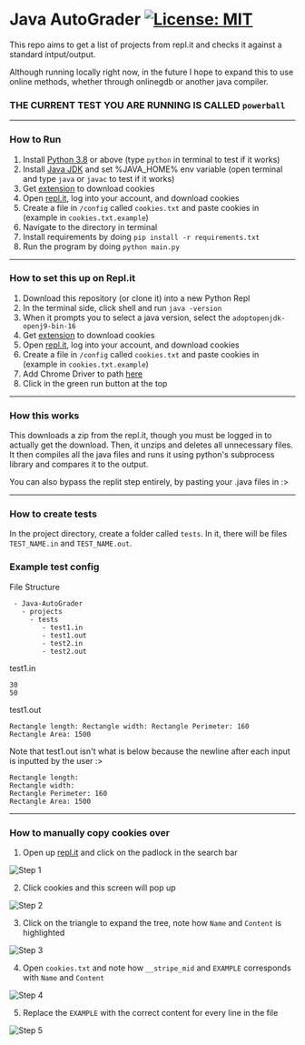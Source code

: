 # Java AutoGrader [![License: MIT](https://img.shields.io/badge/License-MIT-yellow.svg)](https://opensource.org/licenses/MIT)


This repo aims to get a list of projects from repl.it and checks it against a standard intput/output.

Although running locally right now, in the future I hope to expand this to use online methods, whether through onlinegdb or another java compiler.

### THE CURRENT TEST YOU ARE RUNNING IS CALLED `powerball`

---

### How to Run

1. Install [Python 3.8](https://www.python.org/downloads/) or above (type `python` in terminal to test if it works)
2. Install [Java JDK](https://www.oracle.com/java/technologies/javase/javase8-archive-downloads.html) and set 
   %JAVA_HOME% env variable (open terminal and type `java` or `javac` to test if it works)
3. Get [extension](https://chrome.google.com/webstore/detail/get-cookiestxt/bgaddhkoddajcdgocldbbfleckgcbcid) to 
   download cookies
4. Open [repl.it](https://replit.com/~), log into your account, and download cookies
5. Create a file in `/config` called `cookies.txt` and paste cookies in (example in `cookies.txt.example`)
6. Navigate to the directory in terminal
7. Install requirements by doing `pip install -r requirements.txt`
8. Run the program by doing `python main.py`

---

### How to set this up on Repl.it

1. Download this repository (or clone it) into a new Python Repl
2. In the terminal side, click shell and run `java -version`
3. When it prompts you to select a java version, select the `adoptopenjdk-openj9-bin-16`
4. Get [extension](https://chrome.google.com/webstore/detail/get-cookiestxt/bgaddhkoddajcdgocldbbfleckgcbcid) to 
   download cookies
5. Open [repl.it](https://replit.com/~), log into your account, and download cookies
6. Create a file in `/config` called `cookies.txt` and paste cookies in (example in `cookies.txt.example`)
7. Add Chrome Driver to path [here](https://replit.com/talk/learn/Python-Selenium-Tutorial-The-Basics/148030#targetText=Hey%20for%20anyone%20having%20problems%20with%20the%20webdriver%20not%20being%20found,%20here%20is%20the%20solution:~:text=Hey%20for%20anyone%20having%20problems%20with%20the%20webdriver%20not%20being%20found%2C%20here%20is%20the%20solution%3A)
8. Click in the green run button at the top

---

### How this works

This downloads a zip from the repl.it, though you must be logged in to actually get the download. Then, it unzips and 
deletes all unnecessary files. It then compiles all the java files and runs it using python's subprocess library and
compares it to the output.

You can also bypass the replit step entirely, by pasting your .java files in :>

---

### How to create tests

In the project directory, create a folder called `tests`. In it, there will be files `TEST_NAME.in` and `TEST_NAME.out`.

### Example test config

File Structure
```
 - Java-AutoGrader
   - projects
     - tests
        - test1.in
        - test1.out
        - test2.in
        - test2.out
```

test1.in
```
30
50
```

test1.out 
```
Rectangle length: Rectangle width: Rectangle Perimeter: 160
Rectangle Area: 1500
``` 

Note that test1.out isn't what is below because the newline after each input is inputted by the user :>
```
Rectangle length: 
Rectangle width: 
Rectangle Perimeter: 160
Rectangle Area: 1500
```

---

### How to manually copy cookies over

1. Open up [repl.it](https://replit.com/) and click on the padlock in the search bar

![Step 1](https://files.catbox.moe/unde84.png)

2. Click cookies and this screen will pop up

![Step 2](https://files.catbox.moe/p7s6o8.png)

3. Click on the triangle to expand the tree, note how `Name` and `Content` is highlighted

![Step 3](https://files.catbox.moe/8ivk4z.png)

4. Open `cookies.txt` and note how `__stripe_mid` and `EXAMPLE` corresponds with `Name` and `Content`

![Step 4](https://files.catbox.moe/ih35s5.png)


5. Replace the `EXAMPLE` with the correct content for every line in the file

![Step 5](https://files.catbox.moe/jz3bdz.png)

